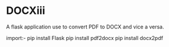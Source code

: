 # DOCXiii
A flask application use to convert PDF to DOCX and vice a versa.



import:-
pip install Flask
pip install pdf2docx
pip install docx2pdf
